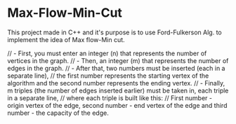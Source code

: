 # Max-Flow-Min-Cut

This project made in C++ and it's purpose is to use Ford-Fulkerson Alg. to implement the idea of Max flow-Min cut.


// - First, you must enter an integer (n) that represents the number of vertices in the graph.
// - Then, an integer (m) that represents the number of edges in the graph.
// - After that, two numbers must be inserted (each in a separate line), 
//   the first number represents the starting vertex of the algorithm and the second number represents the ending vertex.
// - Finally, m triples (the number of edges inserted earlier) must be taken in, each triple in a separate line, 
//   where each triple is built like this:
//   First number - origin vertex of the edge, second number - end vertex of the edge and third number - the capacity of the edge.
